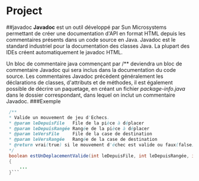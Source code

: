 # Project
##javadoc
**Javadoc** est un outil développé par Sun Microsystems permettant de créer une documentation d'API en format HTML depuis les commentaires présents dans un code source en Java. Javadoc est le standard industriel pour la documentation des classes Java. La plupart des IDEs créent automatiquement le javadoc HTML.

 Un bloc de commentaire java commençant par /** deviendra un bloc de commentaire Javadoc qui sera inclus dans la documentation du code source. Les commentaires Javadoc précèdent généralement les déclarations de classes, d'attributs et de méthodes, il est également possible de décrire un paquetage, en créant un fichier *package-info.java* dans le dossier correspondant, dans lequel on inclut un commentaire Javadoc.
 ###Exemple
```java
 /**
 * Valide un mouvement de jeu d'Echecs.
 * @param leDepuisFile   File de la pièce à déplacer
 * @param leDepuisRangée Rangée de la pièce à déplacer
 * @param leVersFile     File de la case de destination 
 * @param leVersRangée   Rangée de la case de destination 
 * @return vrai(true) si le mouvement d'échec est valide ou faux(false) si invalide
 */
 boolean estUnDeplacementValide(int leDepuisFile, int leDepuisRangée, int leVersFile, int leVersRangée)
 {
     ...
 }```